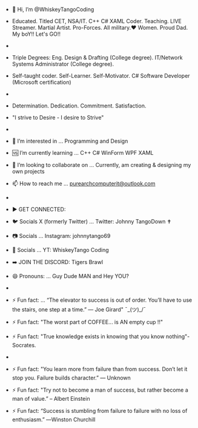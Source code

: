 - 👋 Hi, I’m @WhiskeyTangoCoding
- Educated. Titled CET, NSA/IT. C++ C# XAML Coder. Teaching. LIVE Streamer. Martial Artist. Pro-Forces. All military.❤️ Women. Proud Dad. My boY!! Let's GO!!
- 
- Triple Degrees: Eng. Design & Drafting (College degree). IT/Network Systems Administrator (College degree). 
- Self-taught coder. Self-Learner. Self-Motivator.           C# Software Developer (Microsoft certification)
- 
- Determination. Dedication. Commitment. Satisfaction.
- "I strive to Desire - I desire to Strive"
- 
- 👀 I’m interested in ... Programming and Design
- 🆚 I’m currently learning ... C++ C# WinForm WPF XAML
- 💞️ I’m looking to collaborate on ... Currently, am creating & designing my own projects
- 📫 How to reach me ... purearchcomputerit@outlook.com
- 
- ▶️ GET CONNECTED:
- 🐦 Socials X (formerly Twitter) ... Twitter: Johnny TangoDown ✝︎
- 📷 Socials ... Instagram: johnnytango69
- 🎥 Socials ... YT: WhiskeyTango Coding

- ➡️ JOIN THE DISCORD: Tigers Brawl

- 😄 Pronouns: ... Guy Dude MAN and Hey YOU?
- 
- ⚡ Fun fact: ... “The elevator to success is out of order. You’ll have to use the stairs, one step at a time.” — Joe Girard"  ¯\_(ツ)_/¯
- ⚡ Fun fact: "The worst part of COFFEE... is AN empty cup !!"
- ⚡ Fun fact: "True knowledge exists in knowing that you know nothing"- Socrates.
- 
- ⚡ Fun fact: "You learn more from failure than from success. Don’t let it stop you. Failure builds character.” — Unknown
- ⚡ Fun fact: "Try not to become a man of success, but rather become a man of value.” – Albert Einstein
- ⚡ Fun fact: “Success is stumbling from failure to failure with no loss of enthusiasm.” ―Winston Churchill

<!---
WhiskeyTangoCoding/WhiskeyTangoCoding is a ✨ special ✨ repository because its `README.md` (this file) appears on your GitHub profile.
You can click the Preview link to take a look at your changes.
--->

